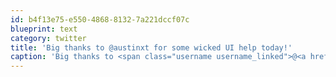 ```yaml
---
id: b4f13e75-e550-4868-8132-7a221dccf07c
blueprint: text
category: twitter
title: 'Big thanks to @austinxt for some wicked UI help today!'
caption: 'Big thanks to <span class="username username_linked">@<a href="https://twitter.com/austinxt" title="Zenia Austin">austinxt</a></span> for some wicked UI help today!'
---
```

